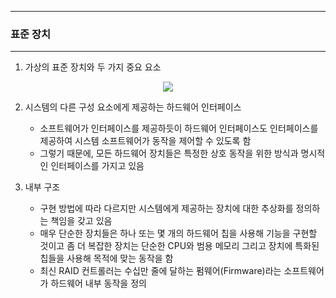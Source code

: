 -----
### 표준 장치
-----
1. 가상의 표준 장치와 두 가지 중요 요소
<div align="center">
<img src="https://github.com/user-attachments/assets/383f0ab9-27b2-4ef6-8f7e-eef15980dc25">
</div>

2. 시스템의 다른 구성 요소에게 제공하는 하드웨어 인터페이스
   - 소프트웨어가 인터페이스를 제공하듯이 하드웨어 인터페이스도 인터페이스를 제공하여 시스템 소프트웨어가 동작을 제어할 수 있도록 함
   - 그렇기 때문에, 모든 하드웨어 장치들은 특정한 상호 동작을 위한 방식과 명시적인 인터페이스를 가지고 있음

3. 내부 구조
   - 구현 방법에 따라 다르지만 시스템에게 제공하는 장치에 대한 추상화를 정의하는 책임을 갖고 있음
   - 매우 단순한 장치들은 하나 또는 몇 개의 하드웨어 칩을 사용해 기능을 구현할 것이고 좀 더 복잡한 장치는 단순한 CPU와 범용 메모리 그리고 장치에 특화된 칩들을 사용해 목적에 맞는 동작을 함
   - 최신 RAID 컨트롤러는 수십만 줄에 달하는 펌웨어(Firmware)라는 소프트웨어가 하드웨어 내부 동작을 정의
